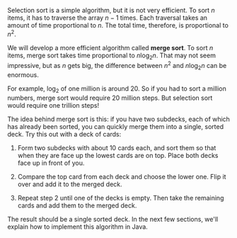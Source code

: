 Selection sort is a simple algorithm, but it is not very efficient.
To sort $n$ items, it has to traverse the array $n-1$ times.
Each traversal takes an amount of time proportional to $n$.
The total time, therefore, is proportional to $n^2$.


We will develop a more efficient algorithm called **merge sort**.
To sort $n$ items, merge sort takes time proportional to $n \log_2 n$.
That may not seem impressive, but as $n$ gets big, the difference between $n^2$ and $n \log_2 n$ can be enormous.

For example, $\log_2$ of one million is around 20.
So if you had to sort a million numbers, merge sort would require 20 million steps.
But selection sort would require one trillion steps!

The idea behind merge sort is this: if you have two subdecks, each of which has already been sorted, you can quickly merge them into a single, sorted deck.
Try this out with a deck of cards:



1.  Form two subdecks with about 10 cards each, and sort them so that when they are face up the lowest cards are on top.
Place both decks face up in front of you.

1.  Compare the top card from each deck and choose the lower one.
Flip it over and add it to the merged deck.

1.  Repeat step 2 until one of the decks is empty.
Then take the remaining cards and add them to the merged deck.


The result should be a single sorted deck.
In the next few sections, we'll explain how to implement this algorithm in Java.